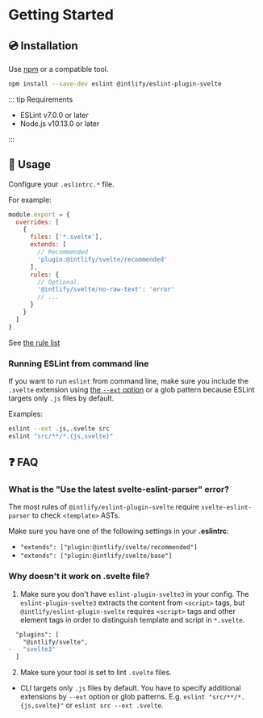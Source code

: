 # Getting Started

## :cd: Installation

Use [npm](https://www.npmjs.com/) or a compatible tool.

```sh
npm install --save-dev eslint @intlify/eslint-plugin-svelte
```

::: tip Requirements

- ESLint v7.0.0 or later
- Node.js v10.13.0 or later

:::

## :rocket: Usage

Configure your `.eslintrc.*` file.

For example:

```js
module.export = {
  overrides: [
    {
      files: ['*.svelte'],
      extends: [
        // Recommended
        'plugin:@intlify/svelte/recommended'
      ],
      rules: {
        // Optional.
        '@intlify/svelte/no-raw-text': 'error'
        // ...
      }
    }
  ]
}
```

See [the rule list](./rules/README.md)

### Running ESLint from command line

If you want to run `eslint` from command line, make sure you include the `.svelte` extension using [the `--ext` option](https://eslint.org/docs/user-guide/configuring#specifying-file-extensions-to-lint) or a glob pattern because ESLint targets only `.js` files by default.

Examples:

```bash
eslint --ext .js,.svelte src
eslint "src/**/*.{js,svelte}"
```

## :question: FAQ

### What is the "Use the latest svelte-eslint-parser" error?

The most rules of `@intlify/eslint-plugin-svelte` require `svelte-eslint-parser` to check `<template>` ASTs.

Make sure you have one of the following settings in your **.eslintrc**:

- `"extends": ["plugin:@intlify/svelte/recommended"]`
- `"extends": ["plugin:@intlify/svelte/base"]`

<!-- See also: "[Use together with custom parsers](#use-together-with-custom-parsers)" section. -->

### Why doesn't it work on .svelte file?

1. Make sure you don't have `eslint-plugin-svelte3` in your config. The `eslint-plugin-svelte3` extracts the content from `<script>` tags, but `@intlify/eslint-plugin-svelte` requires `<script>` tags and other element tags in order to distinguish template and script in `*.svelte`.

```diff
  "plugins": [
    "@intlify/svelte",
-   "svelte3"
  ]
```

2. Make sure your tool is set to lint `.svelte` files.

- CLI targets only `.js` files by default. You have to specify additional extensions by `--ext` option or glob patterns. E.g. `eslint "src/**/*.{js,svelte}"` or `eslint src --ext .svelte`.
